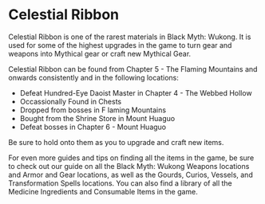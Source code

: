 # Celestial Ribbon

Celestial Ribbon is one of the rarest materials in Black Myth: Wukong. It is used for some of the highest upgrades in the game to turn gear and weapons into Mythical gear or craft new Mythical Gear. 

Celestial Ribbon can be found from Chapter 5 - The Flaming Mountains and onwards consistently and in the following locations: 

  * Defeat Hundred-Eye Daoist Master in Chapter 4 - The Webbed Hollow
  * Occassionally Found in Chests
  * Dropped from bosses in F laming Mountains
  * Bought from the Shrine Store in Mount Huaguo 
  * Defeat bosses in Chapter 6 - Mount Huaguo 

Be sure to hold onto them as you  to upgrade and craft new items. 

For even more guides and tips on finding all the items in the game, be sure to check out our guide on all the Black Myth: Wukong Weapons locations and Armor and Gear locations, as well as the Gourds, Curios, Vessels, and Transformation Spells locations. You can also find a library of all the Medicine Ingredients and Consumable Items in the game.